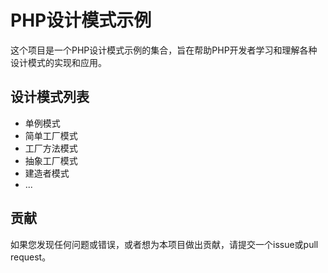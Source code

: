 # PHP设计模式示例

这个项目是一个PHP设计模式示例的集合，旨在帮助PHP开发者学习和理解各种设计模式的实现和应用。

## 设计模式列表

- 单例模式
- 简单工厂模式
- 工厂方法模式
- 抽象工厂模式
- 建造者模式
- ...

## 贡献

如果您发现任何问题或错误，或者想为本项目做出贡献，请提交一个issue或pull request。